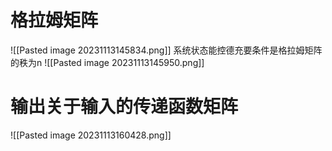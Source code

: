 # 格拉姆矩阵
![[Pasted image 20231113145834.png]]
系统状态能控德充要条件是格拉姆矩阵的秩为n
![[Pasted image 20231113145950.png]]

# 输出关于输入的传递函数矩阵
![[Pasted image 20231113160428.png]]